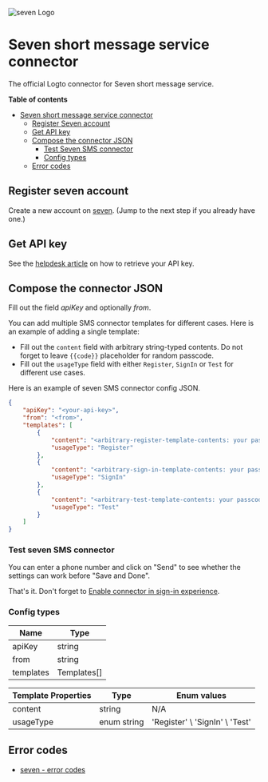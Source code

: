 ![](https://www.seven.io/wp-content/uploads/Logo.svg "seven Logo")

# Seven short message service connector

The official Logto connector for Seven short message service.

**Table of contents**

- [Seven short message service connector](#seven-short-message-service-connector)
  - [Register Seven account](#register-seven-account)
  - [Get API key](#get-api-key)
  - [Compose the connector JSON](#compose-the-connector-json)
    - [Test Seven SMS connector](#test-seven-sms-connector)
    - [Config types](#config-types)
  - [Error codes](#error-codes)

## Register seven account

Create a new account on [seven](https://www.seven.io). (Jump to the next step if you already have one.)

## Get API key

See the [helpdesk article](https://help.seven.io/en/api-key-access) on how to retrieve your API key.

## Compose the connector JSON

Fill out the field _apiKey_ and optionally _from_.

You can add multiple SMS connector templates for different cases. Here is an example of adding a single template:

- Fill out the `content` field with arbitrary string-typed contents. Do not forget to leave `{{code}}` placeholder for random passcode.
- Fill out the `usageType` field with either `Register`, `SignIn` or `Test` for different use cases.

Here is an example of seven SMS connector config JSON.

```json
{
    "apiKey": "<your-api-key>",
    "from": "<from>",
    "templates": [
        {
            "content": "<arbitrary-register-template-contents: your passcode is {{code}}>",
            "usageType": "Register"
        },
        {
            "content": "<arbitrary-sign-in-template-contents: your passcode is {{code}}>",
            "usageType": "SignIn"
        },
        {
            "content": "<arbitrary-test-template-contents: your passcode is {{code}}>",
            "usageType": "Test"
        }
    ]
}
```

### Test seven SMS connector

You can enter a phone number and click on "Send" to see whether the settings can work before "Save and Done".

That's it. Don't forget to [Enable connector in sign-in experience](https://docs.logto.io/docs/tutorials/get-started/enable-passcode-sign-in/#enable-connector-in-sign-in-experience).

### Config types

| Name      | Type        |
|-----------|-------------|
| apiKey    | string      |
| from      | string      |
| templates | Templates[] |

| Template Properties | Type        | Enum values                    |
|---------------------|-------------|--------------------------------|
| content             | string      | N/A                            |
| usageType           | enum string | 'Register' \ 'SignIn' \ 'Test' |

## Error codes

- [seven - error codes](https://www.seven.io/en/docs/gateway/http-api/sms-dispatch/#return)
